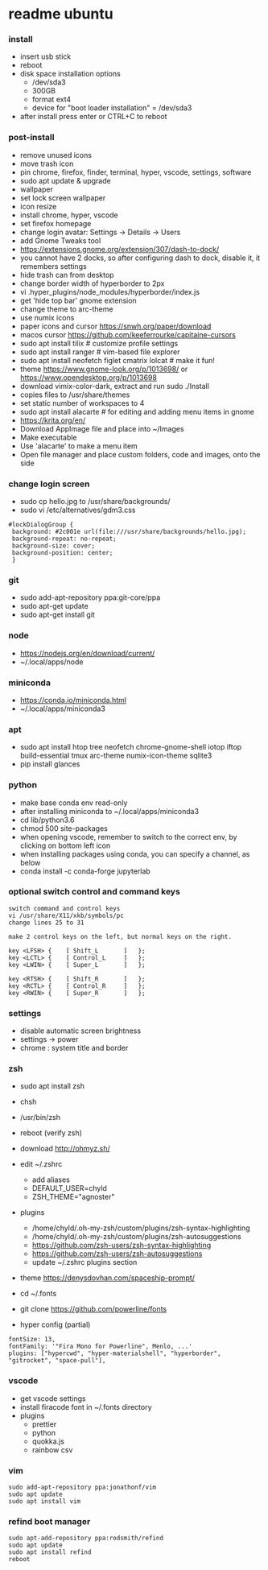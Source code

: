 # readme ubuntu

### install

- insert usb stick
- reboot
- disk space installation options
  - /dev/sda3
  - 300GB
  - format ext4
  - device for "boot loader installation" = /dev/sda3
- after install press enter or CTRL+C to reboot

### post-install

- remove unused icons
- move trash icon
- pin chrome, firefox, finder, terminal, hyper, vscode, settings, software
- sudo apt update & upgrade
- wallpaper
- set lock screen wallpaper
- icon resize
- install chrome, hyper, vscode
- set firefox homepage
- change login avatar: Settings -> Details -> Users
- add Gnome Tweaks tool
- https://extensions.gnome.org/extension/307/dash-to-dock/
- you cannot have 2 docks, so after configuring dash to dock, disable it, it remembers settings
- hide trash can from desktop
- change border width of hyperborder to 2px
- vi .hyper_plugins/node_modules/hyperborder/index.js
- get 'hide top bar' gnome extension
- change theme to arc-theme
- use numix icons
- paper icons and cursor https://snwh.org/paper/download
- macos cursor https://github.com/keeferrourke/capitaine-cursors
- sudo apt install tilix # customize profile settings
- sudo apt install ranger # vim-based file explorer
- sudo apt install neofetch figlet cmatrix lolcat # make it fun!
- theme https://www.gnome-look.org/p/1013698/ or https://www.opendesktop.org/p/1013698
- download vimix-color-dark, extract and run sudo ./Install
- copies files to /usr/share/themes
- set static number of workspaces to 4
- sudo apt install alacarte # for editing and adding menu items in gnome
- https://krita.org/en/
- Download AppImage file and place into ~/Images
- Make executable
- Use 'alacarte' to make a menu item
- Open file manager and place custom folders, code and images, onto the side

### change login screen

- sudo cp hello.jpg to /usr/share/backgrounds/
- sudo vi /etc/alternatives/gdm3.css

```
#lockDialogGroup {
 background: #2c001e url(file:///usr/share/backgrounds/hello.jpg);
 background-repeat: no-repeat;
 background-size: cover;
 background-position: center;
 }
```

### git

- sudo add-apt-repository ppa:git-core/ppa
- sudo apt-get update
- sudo apt-get install git

### node

- https://nodejs.org/en/download/current/
- ~/.local/apps/node

### miniconda

- https://conda.io/miniconda.html
- ~/.local/apps/miniconda3

### apt

- sudo apt install htop tree neofetch chrome-gnome-shell iotop iftop build-essential tmux arc-theme numix-icon-theme sqlite3
- pip install glances

### python

- make base conda env read-only
- after installing miniconda to ~/.local/apps/miniconda3
- cd lib/python3.6
- chmod 500 site-packages
- when opening vscode, remember to switch to the correct env, by clicking on bottom left icon
- when installing packages using conda, you can specify a channel, as below
- conda install -c conda-forge jupyterlab

### optional switch control and command keys

```
switch command and control keys
vi /usr/share/X11/xkb/symbols/pc
change lines 25 to 31

make 2 control keys on the left, but normal keys on the right.

key <LFSH> {	[ Shift_L		]	};
key <LCTL> {	[ Control_L		]	};
key <LWIN> {	[ Super_L		]	};

key <RTSH> {	[ Shift_R		]	};
key <RCTL> {	[ Control_R		]	};
key <RWIN> {	[ Super_R		]	};
```

### settings

- disable automatic screen brightness
- settings -> power
- chrome : system title and border

### zsh

- sudo apt install zsh
- chsh
- /usr/bin/zsh
- reboot (verify zsh)
- download http://ohmyz.sh/
- edit ~/.zshrc

  - add aliases
  - DEFAULT_USER=chyld
  - ZSH_THEME="agnoster"

- plugins

  - /home/chyld/.oh-my-zsh/custom/plugins/zsh-syntax-highlighting
  - /home/chyld/.oh-my-zsh/custom/plugins/zsh-autosuggestions
  - https://github.com/zsh-users/zsh-syntax-highlighting
  - https://github.com/zsh-users/zsh-autosuggestions
  - update ~/.zshrc plugins section

- theme https://denysdovhan.com/spaceship-prompt/
- cd ~/.fonts
- git clone https://github.com/powerline/fonts
- hyper config (partial)

```
fontSize: 13,
fontFamily: '"Fira Mono for Powerline", Menlo, ...'
plugins: ["hypercwd", "hyper-materialshell", "hyperborder", "gitrocket", "space-pull"],
```

### vscode

- get vscode settings
- install firacode font in ~/.fonts directory
- plugins
  - prettier
  - python
  - quokka.js
  - rainbow csv

### vim

```
sudo add-apt-repository ppa:jonathonf/vim
sudo apt update
sudo apt install vim
```

### refind boot manager

```
sudo apt-add-repository ppa:rodsmith/refind
sudo apt update
sudo apt install refind
reboot
```

